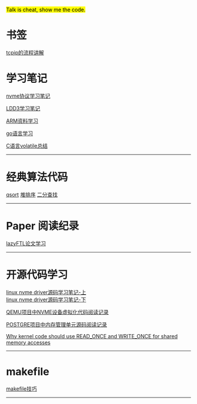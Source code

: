 <mark>Talk is cheat, show me the code.</mark>

# 书签
[tcpip的流程讲解](https://www.cubrid.org/blog/understanding-tcp-ip-network-stack)

# 学习笔记

[nvme协议学习笔记](./doc/nvme_express.md)

[LDD3学习笔记](./doc/ldd.md)

[ARM资料学习](./doc/arm.md)

[go语言学习](./doc/golang_learning.md)

[C语言volatile总结](./doc/volatile.md)

***
# 经典算法代码
[qsort](../src/qsort.c)
[堆排序](../src/sink.c)
[二分查找](../src/binsearch.c)

***

# Paper 阅读纪录
[lazyFTL论文学习](../doc/lazyFTL.md)


***

# 开源代码学习

[linux nvme driver源码学习笔记-上](./doc/nvme.md)<br>
[linux nvme driver源码学习笔记-下](./doc/nvme2.md)

[QEMU项目中NVME设备虚拟化代码阅读记录](../doc/nvme_qemu.md)

[POSTGRE项目中内存管理单元源码阅读记录](../doc/postgre.md)

[Why kernel code should use READ_ONCE and WRITE_ONCE for shared memory accesses](https://github.com/google/ktsan/wiki/READ_ONCE-and-WRITE_ONCE)

***

# makefile 
[makefile技巧](./doc/makefile.md)

***
